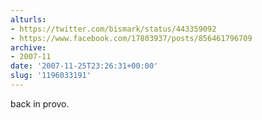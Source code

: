 ```yaml
---
alturls:
- https://twitter.com/bismark/status/443359092
- https://www.facebook.com/17803937/posts/856461796709
archive:
- 2007-11
date: '2007-11-25T23:26:31+00:00'
slug: '1196033191'
---
```


back in provo.

